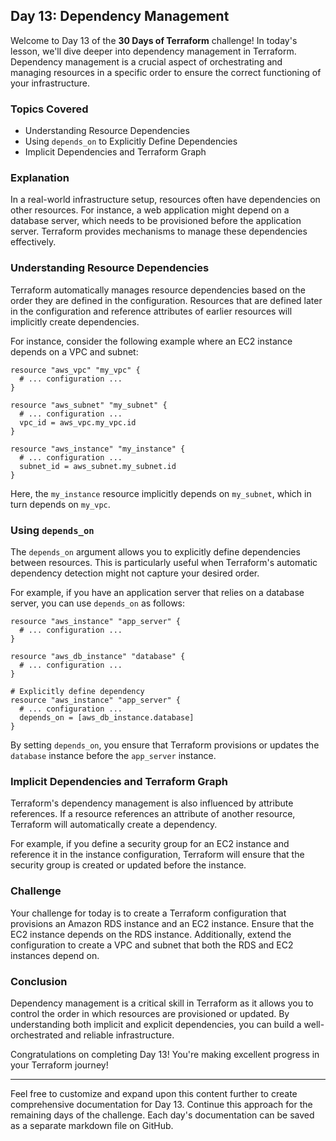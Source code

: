 ## Day 13: Dependency Management

Welcome to Day 13 of the **30 Days of Terraform** challenge! In today's lesson, we'll dive deeper into dependency management in Terraform. Dependency management is a crucial aspect of orchestrating and managing resources in a specific order to ensure the correct functioning of your infrastructure.

### Topics Covered

- Understanding Resource Dependencies
- Using `depends_on` to Explicitly Define Dependencies
- Implicit Dependencies and Terraform Graph

### Explanation

In a real-world infrastructure setup, resources often have dependencies on other resources. For instance, a web application might depend on a database server, which needs to be provisioned before the application server. Terraform provides mechanisms to manage these dependencies effectively.

### Understanding Resource Dependencies

Terraform automatically manages resource dependencies based on the order they are defined in the configuration. Resources that are defined later in the configuration and reference attributes of earlier resources will implicitly create dependencies.

For instance, consider the following example where an EC2 instance depends on a VPC and subnet:

```hcl
resource "aws_vpc" "my_vpc" {
  # ... configuration ...
}

resource "aws_subnet" "my_subnet" {
  # ... configuration ...
  vpc_id = aws_vpc.my_vpc.id
}

resource "aws_instance" "my_instance" {
  # ... configuration ...
  subnet_id = aws_subnet.my_subnet.id
}
```

Here, the `my_instance` resource implicitly depends on `my_subnet`, which in turn depends on `my_vpc`.

### Using `depends_on`

The `depends_on` argument allows you to explicitly define dependencies between resources. This is particularly useful when Terraform's automatic dependency detection might not capture your desired order.

For example, if you have an application server that relies on a database server, you can use `depends_on` as follows:

```hcl
resource "aws_instance" "app_server" {
  # ... configuration ...
}

resource "aws_db_instance" "database" {
  # ... configuration ...
}

# Explicitly define dependency
resource "aws_instance" "app_server" {
  # ... configuration ...
  depends_on = [aws_db_instance.database]
}
```

By setting `depends_on`, you ensure that Terraform provisions or updates the `database` instance before the `app_server` instance.

### Implicit Dependencies and Terraform Graph

Terraform's dependency management is also influenced by attribute references. If a resource references an attribute of another resource, Terraform will automatically create a dependency.

For example, if you define a security group for an EC2 instance and reference it in the instance configuration, Terraform will ensure that the security group is created or updated before the instance.

### Challenge

Your challenge for today is to create a Terraform configuration that provisions an Amazon RDS instance and an EC2 instance. Ensure that the EC2 instance depends on the RDS instance. Additionally, extend the configuration to create a VPC and subnet that both the RDS and EC2 instances depend on.

### Conclusion

Dependency management is a critical skill in Terraform as it allows you to control the order in which resources are provisioned or updated. By understanding both implicit and explicit dependencies, you can build a well-orchestrated and reliable infrastructure.

Congratulations on completing Day 13! You're making excellent progress in your Terraform journey!

---

Feel free to customize and expand upon this content further to create comprehensive documentation for Day 13. Continue this approach for the remaining days of the challenge. Each day's documentation can be saved as a separate markdown file on GitHub.
